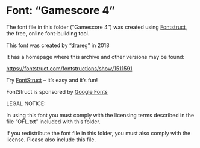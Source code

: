 ﻿# Font: “Gamescore 4”

The font file in this folder (“Gamescore 4”) was created using [Fontstruct](https://fontstruct.com), the free, online font-building tool.

This font was created by [“drareg”](https://fontstruct.com/fontstructors/1541115/drareg) in 2018

It has a homepage where this archive and other versions may be found: 

https://fontstruct.com/fontstructions/show/1511591


Try [FontStruct](https://fontstruct.com) – it’s easy and it’s fun!

FontStruct is sponsored by [Google Fonts](https://fonts.google.com)

LEGAL NOTICE:

In using this font you must comply with the licensing terms
described in the file “OFL.txt” included with this folder.

If you redistribute the font file in this folder, you must also
comply with the license.  Please also include this file.
